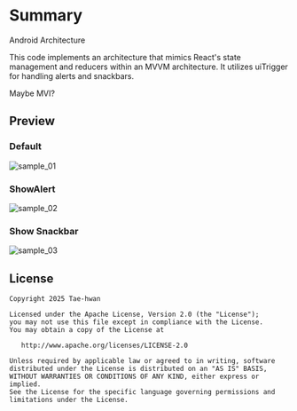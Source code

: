 # Summary
Android Architecture

This code implements an architecture that mimics React's state management and reducers within an MVVM architecture. It utilizes uiTrigger for handling alerts and snackbars.

Maybe MVI?

## Preview

### Default

![sample_01](image/sample_01.png)

### ShowAlert

![sample_02](image/sample_02.png)

### Show Snackbar

![sample_03](image/sample_03.png)

## License

```
Copyright 2025 Tae-hwan

Licensed under the Apache License, Version 2.0 (the "License");
you may not use this file except in compliance with the License.
You may obtain a copy of the License at

   http://www.apache.org/licenses/LICENSE-2.0

Unless required by applicable law or agreed to in writing, software
distributed under the License is distributed on an "AS IS" BASIS,
WITHOUT WARRANTIES OR CONDITIONS OF ANY KIND, either express or implied.
See the License for the specific language governing permissions and
limitations under the License.
```
